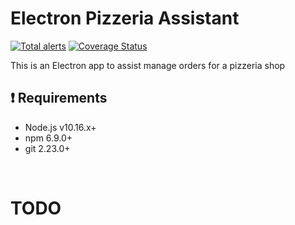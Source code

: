 # Electron Pizzeria Assistant

[![Total alerts](https://img.shields.io/lgtm/alerts/g/mancioshell/electron-virtual-pizzeria-assistant.svg?logo=lgtm&logoWidth=18)](https://lgtm.com/projects/g/mancioshell/electron-virtual-pizzeria-assistant/alerts/)
[![Coverage Status](https://coveralls.io/repos/github/mancioshell/electron-virtual-pizzeria-assistant/badge.svg?branch=master)](https://coveralls.io/github/mancioshell/electron-virtual-pizzeria-assistant?branch=master)

This is an Electron app to assist manage orders for a pizzeria shop

## :heavy_exclamation_mark: Requirements

- Node.js v10.16.x+
- npm 6.9.0+
- git 2.23.0+

<br/>

# TODO
